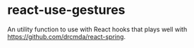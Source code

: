 # react-use-gestures
An utility function to use with React hooks that plays well with https://github.com/drcmda/react-spring.
